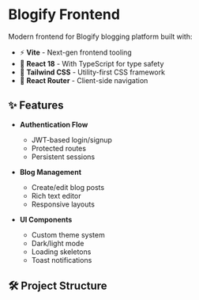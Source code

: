 # Blogify Frontend
Modern frontend for Blogify blogging platform built with:

- ⚡ **Vite** - Next-gen frontend tooling
- 🚀 **React 18** - With TypeScript for type safety
- 🎨 **Tailwind CSS** - Utility-first CSS framework
- 🔄 **React Router** - Client-side navigation

## ✨ Features

- **Authentication Flow**
  - JWT-based login/signup
  - Protected routes
  - Persistent sessions

- **Blog Management**
  - Create/edit blog posts
  - Rich text editor
  - Responsive layouts

- **UI Components**
  - Custom theme system
  - Dark/light mode
  - Loading skeletons
  - Toast notifications

## 🛠️ Project Structure
